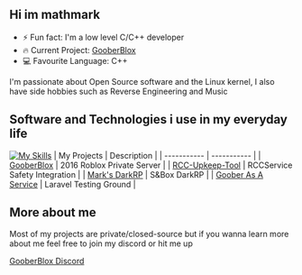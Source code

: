 ## Hi im mathmark


- ⚡ Fun fact: I'm a low level C/C++ developer 
- 🔥 Current Project: <a href="https://goober.biz">GooberBlox</a>
- 💻 Favourite Language: C++

I'm passionate about Open Source software and the Linux kernel, I also have side hobbies such as Reverse Engineering and Music 

## Software and Technologies i use in my everyday life 
[![My Skills](https://skillicons.dev/icons?i=cpp,c,php,arch,postgres,docker&theme=dark)](https://skillicons.dev)
| My Projects      | Description |
| ----------- | ----------- |
| [GooberBlox](https://github.com/BigMark824/goober-website)      | 2016 Roblox Private Server       |
| [RCC-Upkeep-Tool](https://github.com/BigMark824/RCC-Upkeep-Tool)   | RCCService Safety Integration        |
| [Mark's DarkRP](https://github.com/BigMark824/Marks-DarkRP)   | S&Box DarkRP        |
| [Goober As A Service](https://github.com/BigMark824/gooberaas)   | Laravel Testing Ground        |

## More about me

Most of my projects are private/closed-source but if you wanna learn more about me feel free to join my discord or hit me up

[GooberBlox Discord](https://discord.gg/esJ9BmBjUp)
